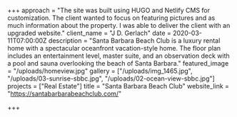 +++
approach = "The site was built using HUGO and Netlify CMS for customization. The client wanted to focus on featuring pictures and as much information about the property. I was able to deliver the client with an upgraded website."
client_name = "J D. Gerlach"
date = 2020-03-11T07:00:00Z
description = "Santa Barbara Beach Club is a luxury rental home with a spectacular oceanfront vacation-style home. The floor plan includes an entertainment level, master suite, and an observation deck with a pool and sauna overlooking the beach of Santa Barbara."
featured_image = "/uploads/homeview.jpg"
gallery = ["/uploads/img_1465.jpg", "/uploads/03-sunrise-sbbc.jpg", "/uploads/02-ocean-view-sbbc.jpg"]
projects = ["Real Estate"]
title = "Santa Barbara Beach Club"
website_link = "https://santabarbarabeachclub.com/"

+++
